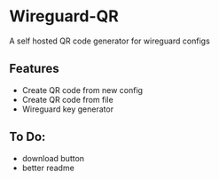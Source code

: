 # Wireguard-QR

A self hosted QR code generator for wireguard configs


## Features

- Create QR code from new config
- Create QR code from file
- Wireguard key generator

## To Do:
- download button
- better readme
